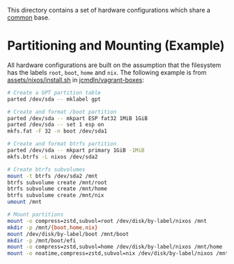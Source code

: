 This directory contains a set of hardware configurations which share a
[common](./common.nix) base.

# Partitioning and Mounting (Example)

All hardware configurations are built on the assumption that the filesystem has
the labels `root`, `boot`, `home` and `nix`. The following example is from
[assets/nixos/install.sh][2] in [jcmdln/vagrant-boxes][3]:

[2]: https://github.com/jcmdln/vagrant-boxes/blob/master/assets/nixos/install.sh
[3]: https://github.com/jcmdln/vagrant-boxes

```sh
# Create a GPT partition table
parted /dev/sda -- mklabel gpt

# Create and format /boot partition
parted /dev/sda -- mkpart ESP fat32 1MiB 1GiB
parted /dev/sda -- set 1 esp on
mkfs.fat -F 32 -n boot /dev/sda1

# Create and format btrfs partition
parted /dev/sda -- mkpart primary 1GiB -1MiB
mkfs.btrfs -L nixos /dev/sda2

# Create btrfs subvolumes
mount -t btrfs /dev/sda2 /mnt
btrfs subvolume create /mnt/root
btrfs subvolume create /mnt/home
btrfs subvolume create /mnt/nix
umount /mnt

# Mount partitions
mount -o compress=zstd,subvol=root /dev/disk/by-label/nixos /mnt
mkdir -p /mnt/{boot,home,nix}
mount /dev/disk/by-label/boot /mnt/boot
mkdir -p /mnt/boot/efi
mount -o compress=zstd,subvol=home /dev/disk/by-label/nixos /mnt/home
mount -o noatime,compress=zstd,subvol=nix /dev/disk/by-label/nixos /mnt/nix
```
